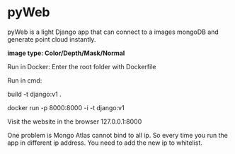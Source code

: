 # pyWeb

pyWeb is a light Django app that can connect to a images mongoDB and generate point cloud instantly.

**image type: Color/Depth/Mask/Normal**

Run in Docker:
Enter the root folder with Dockerfile

Run in cmd:

build -t django:v1 . 

docker run -p 8000:8000 -i -t django:v1

Visit the website in the browser 127.0.0.1:8000

One problem is Mongo Atlas cannot bind to all ip. So every time you run the app in different ip address. You need to add the new ip to whitelist.


